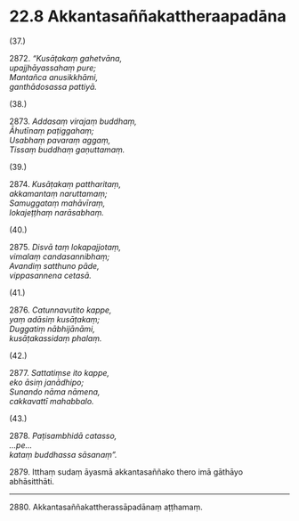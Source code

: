 

# 22.8 Akkantasaññakattheraapadāna



(37.)

2872\. _“Kusāṭakaṃ gahetvāna,_  
_upajjhāyassahaṃ pure;_  
_Mantañca anusikkhāmi,_  
_ganthādosassa pattiyā._  


(38.)

2873\. _Addasaṃ virajaṃ buddhaṃ,_  
_Āhutīnaṃ paṭiggahaṃ;_  
_Usabhaṃ pavaraṃ aggaṃ,_  
_Tissaṃ buddhaṃ gaṇuttamaṃ._  


(39.)

2874\. _Kusāṭakaṃ pattharitaṃ,_  
_akkamantaṃ naruttamaṃ;_  
_Samuggataṃ mahāvīraṃ,_  
_lokajeṭṭhaṃ narāsabhaṃ._  


(40.)

2875\. _Disvā taṃ lokapajjotaṃ,_  
_vimalaṃ candasannibhaṃ;_  
_Avandiṃ satthuno pāde,_  
_vippasannena cetasā._  


(41.)

2876\. _Catunnavutito kappe,_  
_yaṃ adāsiṃ kusāṭakaṃ;_  
_Duggatiṃ nābhijānāmi,_  
_kusāṭakassidaṃ phalaṃ._  


(42.)

2877\. _Sattatiṃse ito kappe,_  
_eko āsiṃ janādhipo;_  
_Sunando nāma nāmena,_  
_cakkavattī mahabbalo._  


(43.)

2878\. _Paṭisambhidā catasso,_  
_…pe…_  
_kataṃ buddhassa sāsanaṃ”._  


2879\. Itthaṃ sudaṃ āyasmā akkantasaññako thero imā gāthāyo abhāsitthāti.

---

2880\. Akkantasaññakattherassāpadānaṃ aṭṭhamaṃ.





